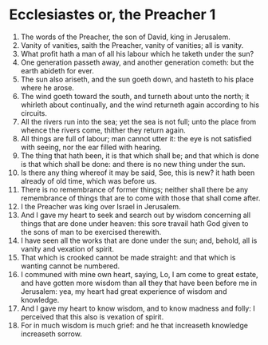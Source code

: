 ﻿# Ecclesiastes or, the Preacher 1
1. The words of the Preacher, the son of David, king in Jerusalem. 
2. Vanity of vanities, saith the Preacher, vanity of vanities; all is vanity. 
3. What profit hath a man of all his labour which he taketh under the sun? 
4. One generation passeth away, and another generation cometh: but the earth abideth for ever. 
5. The sun also ariseth, and the sun goeth down, and hasteth to his place where he arose. 
6. The wind goeth toward the south, and turneth about unto the north; it whirleth about continually, and the wind returneth again according to his circuits. 
7. All the rivers run into the sea; yet the sea is not full; unto the place from whence the rivers come, thither they return again. 
8. All things are full of labour; man cannot utter it: the eye is not satisfied with seeing, nor the ear filled with hearing. 
9. The thing that hath been, it is that which shall be; and that which is done is that which shall be done: and there is no new thing under the sun. 
10. Is there any thing whereof it may be said, See, this is new? it hath been already of old time, which was before us. 
11. There is no remembrance of former things; neither shall there be any remembrance of things that are to come with those that shall come after. 
12.  I the Preacher was king over Israel in Jerusalem. 
13. And I gave my heart to seek and search out by wisdom concerning all things that are done under heaven: this sore travail hath God given to the sons of man to be exercised therewith. 
14. I have seen all the works that are done under the sun; and, behold, all is vanity and vexation of spirit. 
15. That which is crooked cannot be made straight: and that which is wanting cannot be numbered. 
16. I communed with mine own heart, saying, Lo, I am come to great estate, and have gotten more wisdom than all they that have been before me in Jerusalem: yea, my heart had great experience of wisdom and knowledge. 
17. And I gave my heart to know wisdom, and to know madness and folly: I perceived that this also is vexation of spirit. 
18. For in much wisdom is much grief: and he that increaseth knowledge increaseth sorrow. 
